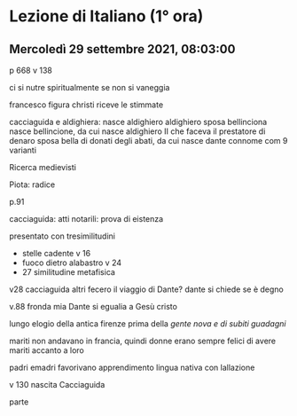 # Lezione di Italiano (1° ora)
## Mercoledì 29 settembre 2021, 08:03:00

p 668 v 138

ci si nutre spiritualmente se non si vaneggia


francesco figura christi riceve le stimmate


cacciaguida e aldighiera: nasce aldighiero
aldighiero sposa bellinciona
nasce bellincione, da cui nasce aldighiero II che faceva il prestatore di denaro
sposa bella di donati degli abati, da cui nasce dante
connome com 9 varianti 


Ricerca medievisti


Piota: radice

p.91



cacciaguida: atti notarili: prova di eistenza

presentato con tresimilitudini
* stelle cadente v 16 
* fuoco dietro alabastro v 24
* 27 similitudine metafisica


v28 cacciaguida
altri fecero il viaggio di Dante?
dante si chiede se è degno


v.88 fronda mia
Dante si egualia a Gesù cristo

lungo elogio della antica firenze prima della _gente nova e di subiti guadagni_

mariti non andavano in francia, quindi donne erano sempre felici di avere mariti accanto a loro

padri emadri favorivano apprendimento lingua nativa con lallazione


v 130 nascita Cacciaguida

parte
<!--stackedit_data:
eyJoaXN0b3J5IjpbMzQ1MjgyODc2LDIyODI2Mjk3NCw3ODM1ND
g2MzQsLTIxMTM5MTQ2NTRdfQ==
-->